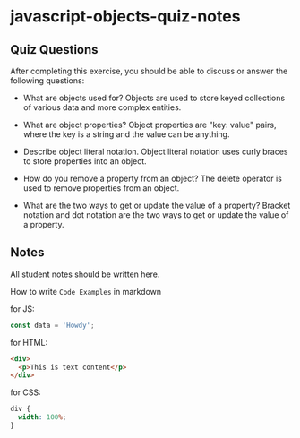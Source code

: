 # javascript-objects-quiz-notes

## Quiz Questions

After completing this exercise, you should be able to discuss or answer the following questions:

- What are objects used for?
  Objects are used to store keyed collections of various data and more complex entities.

- What are object properties?
  Object properties are "key: value" pairs, where the key is a string and the value can be anything.

- Describe object literal notation.
  Object literal notation uses curly braces to store properties into an object.

- How do you remove a property from an object?
  The delete operator is used to remove properties from an object.

- What are the two ways to get or update the value of a property?
  Bracket notation and dot notation are the two ways to get or update the value of a property.

## Notes

All student notes should be written here.

How to write `Code Examples` in markdown

for JS:

```javascript
const data = 'Howdy';
```

for HTML:

```html
<div>
  <p>This is text content</p>
</div>
```

for CSS:

```css
div {
  width: 100%;
}
```
